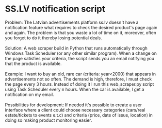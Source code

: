 # SS.LV notification script

Problem: The Latvian advertisements platform ss.lv doesn't have a notification feature what requires to check the desired product's page again and again. The problem is that you waste a lot of time on it, moreover, often you forget to do it thereby losing potential deals.
<br><br>
Solution: A web scraper build in Python that runs automatically through Windows Task Scheduler (or any other similar program). When a change on the page satisfies your criteria, the script sends you an email notifying you that the product is available.
<br><br>
Example: I want to buy an old, rare car (criteria: year<2000) that appears in advertisements not so often. The demand is high, therefore, I must check the page every 3 hours. Instead of doing it I run this web_scraper.py script using Task Scheduler every n hours. When the car is available, I get a notification on my email.
<br><br>
Possibilities for development: If needed it's possible to create a user interface where a client could choose necessary categories (cars/real estate/tickets to events e.t.c) and criteria (price, date of issue, location) in doing so making product monitoring easier.
